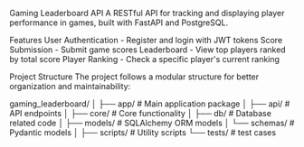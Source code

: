 Gaming Leaderboard API
A RESTful API for tracking and displaying player performance in games, built with FastAPI and PostgreSQL.

Features
User Authentication - Register and login with JWT tokens
Score Submission - Submit game scores
Leaderboard - View top players ranked by total score
Player Ranking - Check a specific player's current ranking

Project Structure
The project follows a modular structure for better organization and maintainability:

<!-- Project Structure -->
gaming_leaderboard/
│
├── app/                              # Main application package
│   ├── api/                          # API endpoints
│   ├── core/                         # Core functionality
│   ├── db/                           # Database related code
│   ├── models/                       # SQLAlchemy ORM models
│   └── schemas/                      # Pydantic models
│
├── scripts/                          # Utility scripts
└── tests/                            # test cases